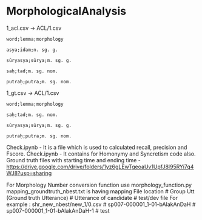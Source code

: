 # MorphologicalAnalysis


1_acl.csv -> ACL/1.csv


```
word;lemma;morphology

asya;idam;n. sg. g.

sūryasya;sūrya;m. sg. g.

saḥ;tad;m. sg. nom.

putraḥ;putra;m. sg. nom.
```





1_gt.csv -> ACL/1.csv


```
word;lemma;morphology

saḥ;tad;m. sg. nom.

sūryasya;sūrya;m. sg. g.

putraḥ;putra;m. sg. nom.
```



Check.ipynb - It is a file which is used to calculated recall, precision and Fscore.
Check.ipynb - It contains for Homonymy and Syncretism code also.
Ground truth files with starting time and ending time - https://drive.google.com/drive/folders/1yz6gLEwTgeoaUv1UpfJ8l95RYi7q4WJ8?usp=sharing




For Morphology Number conversion function use morphology_function.py
mapping_groundtruth_nbest.txt is having mapping 
File location # Group Utt (Ground truth Utterance) # Utterance of candidate # test/dev file
For example : shr_new_nbest/new_1/0.csv # sp007-000001_1-01-bAlakAnDaH # sp007-000001_1-01-bAlakAnDaH-1 # test
